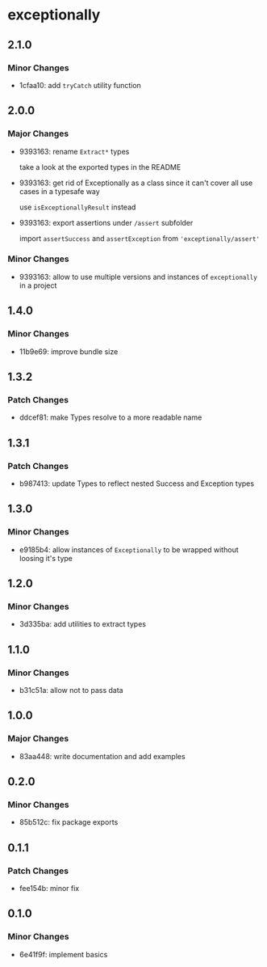 # exceptionally

## 2.1.0

### Minor Changes

- 1cfaa10: add `tryCatch` utility function

## 2.0.0

### Major Changes

- 9393163: rename `Extract*` types

  take a look at the exported types in the README

- 9393163: get rid of Exceptionally as a class since it can't cover all use cases in a typesafe way

  use `isExceptionallyResult` instead

- 9393163: export assertions under `/assert` subfolder

  import `assertSuccess` and `assertException` from `'exceptionally/assert'`

### Minor Changes

- 9393163: allow to use multiple versions and instances of `exceptionally` in a project

## 1.4.0

### Minor Changes

- 11b9e69: improve bundle size

## 1.3.2

### Patch Changes

- ddcef81: make Types resolve to a more readable name

## 1.3.1

### Patch Changes

- b987413: update Types to reflect nested Success and Exception types

## 1.3.0

### Minor Changes

- e9185b4: allow instances of `Exceptionally` to be wrapped without loosing it's type

## 1.2.0

### Minor Changes

- 3d335ba: add utilities to extract types

## 1.1.0

### Minor Changes

- b31c51a: allow not to pass data

## 1.0.0

### Major Changes

- 83aa448: write documentation and add examples

## 0.2.0

### Minor Changes

- 85b512c: fix package exports

## 0.1.1

### Patch Changes

- fee154b: minor fix

## 0.1.0

### Minor Changes

- 6e41f9f: implement basics
